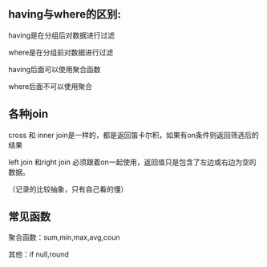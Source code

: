 ## having与where的区别:

having是在分组后对数据进行过滤

where是在分组前对数据进行过滤

having后面可以使用聚合函数

where后面不可以使用聚合

## 各种join

cross 和 inner join是一样的，都是返回笛卡尔积，如果有on条件则返回筛选后的结果

left join 和right join 必须跟着on一起使用，返回值只是包含了左边或右边为空的数据。

（记录的比较抽象，只有自己看的懂）

## 常见函数

聚合函数：sum,min,max,avg,coun

其他：if null,round

